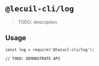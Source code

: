 # `@lecuil-cli/log`

> TODO: description

## Usage

```
const log = require('@lecuil-cli/log');

// TODO: DEMONSTRATE API
```
